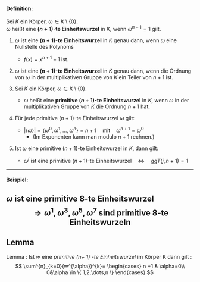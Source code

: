 #### Definition:  
Sei $K$ ein Körper, $\omega \in K \setminus \{0\}$.  
$\omega$ heißt eine **$(n+1)$-te Einheitswurzel** in $K$, wenn $\omega^{n+1} = 1$ gilt.

1) $\omega$ ist eine **$(n+1)$-te Einheitswurzel** in $K$ genau dann, wenn $\omega$ eine Nullstelle des Polynoms  
	- $f(x) = x^{n+1} - 1$
  ist.

2) $\omega$ ist eine **$(n+1)$-te Einheitswurzel** in $K$ genau dann, wenn die Ordnung von $\omega$ in der multiplikativen Gruppe von $K$ ein Teiler von $n+1$ ist.

3) Sei $K$ ein Körper, $\omega \in K \setminus \{0\}$.  
	- $\omega$ heißt eine **primitive $(n+1)$-te Einheitswurzel** in $K$, wenn $\omega$ in der multiplikativen Gruppe von $K$ die Ordnung $n+1$ hat.

 4) Für jede primitive $(n+1)$-te Einheitswurzel $\omega$ gilt:  
	- $|\langle \omega \rangle| = \{ \omega^0, \omega^1, \ldots, \omega^n \} = n + 1 \quad \text{mit} \quad \omega^{n+1} = \omega^0$
		- (Im Exponenten kann man modulo $n+1$ rechnen.)

5) Ist $\omega$ eine primitive $(n+1)$-te Einheitswurzel in $K$, dann gilt:  
	- $\omega^j \text{ ist eine primitive } (n+1)\text{-te Einheitswurzel} \quad \Leftrightarrow \quad ggT (j, n+1) = 1$
---

#### Beispiel:  
$\omega$ ist eine primitive $8$-te Einheitswurzel  
$$\Rightarrow \omega^1, \omega^3, \omega^5, \omega^7 \text{ sind primitive $8$-te Einheitswurzeln}$$
---

## Lemma 
Lemma : Ist $w$ eine *primitive (n+ 1) -te Einheitswurzel* im Körper K
dann gilt :
$$
\sum^{n}_{k=0}(w^{\alpha})^{k}=
\begin{cases}
n +1 & \alpha=0\\ 
0&\alpha \in \{ 1,2,\dots,n \}
\end{cases}
$$
